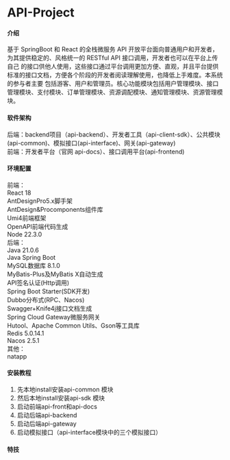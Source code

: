 # API-Project

#### 介绍
基于 SpringBoot 和 React 的全栈微服务 API 开放平台面向普通用户和开发者，为其提供稳定的、风格统一的 RESTful API 接口调用，开发者也可以在平台上传自己
的接口供他人使用，这些接口通过平台调用更加方便、直观，并且平台提供标准的接口文档，方便各个阶段的开发者阅读理解使用，也降低上手难度。本系统的参与者主要
包括游客、用户和管理员。核心功能模块包括用户管理模块、接口管理模块、支付模块、订单管理模块、资源调配模块、通知管理模块、资源管理模块。

#### 软件架构
后端：backend项目（api-backend）、开发者工具（api-client-sdk）、公共模块(api-common)、模拟接口(api-interface)、网关(api-gateway)  
前端：开发者平台（官网 api-docs）、接口调用平台(api-frontend)

#### 环境配置
前端：  
 React 18  
 AntDesignPro5.x脚手架  
 AntDesign&Procomponents组件库  
 Umi4前端框架  
 OpenAPI前端代码生成  
 Node 22.3.0  
后端：  
 Java 21.0.6  
 Java Spring Boot  
 MySQL数据库 8.1.0  
 MyBatis-Plus及MyBatis X自动生成  
 API签名认证(Http调用)  
 Spring Boot Starter(SDK开发)  
 Dubbo分布式(RPC、Nacos)  
 Swagger+Knife4j接口文档生成  
 Spring Cloud Gateway微服务网关  
 Hutool、Apache Common Utils、Gson等工具库  
 Redis 5.0.14.1  
 Nacos 2.5.1  
其他：  
 natapp  
 
#### 安装教程

 1. 先本地install安装api-common 模块  
 2. 然后本地install安装api-sdk 模块  
 3. 启动前端api-front和api-docs  
 4. 启动后端api-backend  
 5. 启动后端api-gateway  
 6. 启动模拟接口（api-interface模块中的三个模拟接口）  




#### 特技

